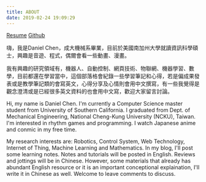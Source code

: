 ```yaml
---
title: ABOUT
date: 2019-02-24 19:09:29
---
```


[Resume](https://danielchen.cc/CV/cv_all.pdf)
[Github](https://github.com/team6612)

嗨，我是Daniel Chen，成大機械系畢業，目前於美國南加州大學就讀資訊科學碩士，興趣是音遊、程式，偶爾會看一些動畫、漫畫。

我有興趣的研究領域有，機器人、自動控制、網頁技術、物聯網、機器學習、數學，目前都還在學習當中，這個部落格會紀錄一些學習筆記和心得，若是偏成果發表或是教學筆記類的會寫英文，心得分享及心情則會用中文撰寫，有一些我覺得是觀念澄清或是已經很多英文資料的也會用中文寫，歡迎大家留言討論。



Hi, my name is Daniel Chen. I'm currently a Computer Science master student from University of Southern California. I graduated from Dept. of Mechanical Engineering, National Cheng-Kung University (NCKU), Taiwan. I'm interested in rhythm games and programming. I watch Japanese anime and conmic in my free time.

My research interests are: Robotics, Control System, Web Technology, Internet of Thing, Machine Learning and Mathematics. In my blog, I'll post some learning notes. Notes and tutorials will be posted in English. Reviews and jottings will be in Chinese. However, some materials that already has abundant English resource or it is an important conceptional explaination, I'll write it in Chinese as well. Welcome to leave comments to discuss.
